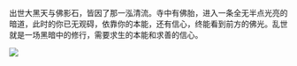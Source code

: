出世大黑天与佛影石，皆因了那一泓清流。寺中有佛胎，进入一条全无半点光亮的暗道，此时的你已无观碍，依靠你的本能，还有信心，终能看到前方的佛光。乱世就是一场黑暗中的修行，需要求生的本能和求善的信心。 ​​​​

![](http://note.youdao.com/yws/res/2560/DC62935726894DD199DA9027430D0342)

  


